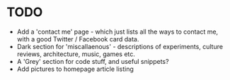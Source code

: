 # TODO

* Add a 'contact me' page - which just lists all the ways to contact me, with a good Twitter / Facebook card data.
* Dark section for 'miscallaenous' - descriptions of experiments, culture reviews, architecture, music, games etc.
* A 'Grey' section for code stuff, and useful snippets?
* Add pictures to homepage article listing